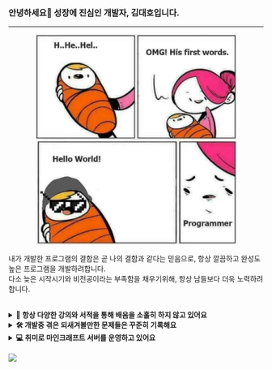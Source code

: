 ### 안녕하세요👋 성장에 진심인 개발자, 김대호입니다.
---

<p align="center">
  <img src="https://github.com/destiny1017/destiny1017/blob/main/assets/profile_1.png?raw=true" width="400px">
</p>

내가 개발한 프로그램의 결함은 곧 나의 결함과 같다는 믿음으로, 항상 깔끔하고 완성도 높은 프로그램을 개발하려합니다.  
다소 늦은 시작시기와 비전공이라는 부족함을 채우기위해, 항상 남들보다 더욱 노력하려합니다.  
<br>
<details>
  <summary>
    <strong>📖 항상 다양한 강의와 서적을 통해 배움을 소홀히 하지 않고 있어요</strong>
  </summary>
  <a href="https://github.com/destiny1017/TIL"> 공부 내용을 정리하는 TIL Repo</a><br><br>
  <img src="https://github.com/destiny1017/destiny1017/blob/main/assets/%EC%88%98%EB%A3%8C%EC%A6%9D.png?raw=true" width="650px">
  <br>
  <img src="https://github.com/destiny1017/destiny1017/blob/main/assets/%EB%8F%84%EC%84%9C%EA%B5%AC%EB%A7%A4%EB%AA%A9%EB%A1%9D.png?raw=true" width="650px">
</details>

<details>
  <summary><strong>🛠 개발중 겪은 되새겨볼만한 문제들은 꾸준히 기록해요</strong></summary>
  &emsp;<a href="https://vanilla-mint-288.notion.site/ec12b6255d94433badd471acdb2149ac?pvs=4">트러블 슈팅 로그</a>
</details>

<details>
  <summary><strong>💻 취미로 마인크래프트 서버를 운영하고 있어요</strong></summary>
  &emsp;<a href="https://kdh1226.tistory.com/44">마인크래프트 서버 운영기</a>
</details>

<br/>

<img src="https://myhits.vercel.app/api/hit/https%3A%2F%2Fgithub.com%2Fdestiny1017%2Fdestiny1017?color=blue&label=hits&size=small" width="0">
